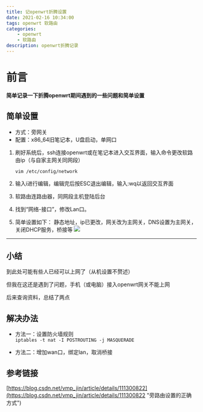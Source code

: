 ```yaml
---
title: 记openwrt折腾设置
date: 2021-02-16 10:34:00
tags: openwrt 软路由
categories: 
	- openwrt
	- 软路由
description: openwrt折腾记录
---
```

# 前言 #
**简单记录一下折腾openwrt期间遇到的一些问题和简单设置**

## 简单设置 ##
- 方式：旁网关
- 配置：x86_64旧笔记本，U盘启动，单网口

1. 刷好系统后，ssh连接openwrt或在笔记本进入交互界面，输入命令更改软路由ip（与自家主网关同网段）
	    
    `vim /etc/config/network`

2. 输入i进行编辑，编辑完后按ESC退出编辑，输入:wq以返回交互界面
3. 软路由连路由器，同网段主机登陆后台
4. 找到“网络-接口”，修改Lan口。
5. 简单设置如下： 静态地址，ip已更改，网关改为主网关，DNS设置为主网关，关闭DHCP服务，桥接等
   ![](https://cdn.jsdelivr.net/gh/Ethancy05/CDN-for-blog@1.0/BlogImage/记openwrt折腾设置/1.png)

----------
## 小结 ##
到此处可能有些人已经可以上网了（从机设置不赘述）

但我在这还是遇到了问题，手机（或电脑）接入openwrt网关不能上网

后来查询资料，总结了两点

## 解决办法 ##

- 方法一：设置防火墙规则   
   `iptables -t nat -I POSTROUTING -j MASQUERADE`

- 方法二：增加wan口，绑定lan，取消桥接

## 参考链接 ##
[https://blog.csdn.net/vmp_jin/article/details/111300822](https://blog.csdn.net/vmp_jin/article/details/111300822 "旁路由设置的正确方式")